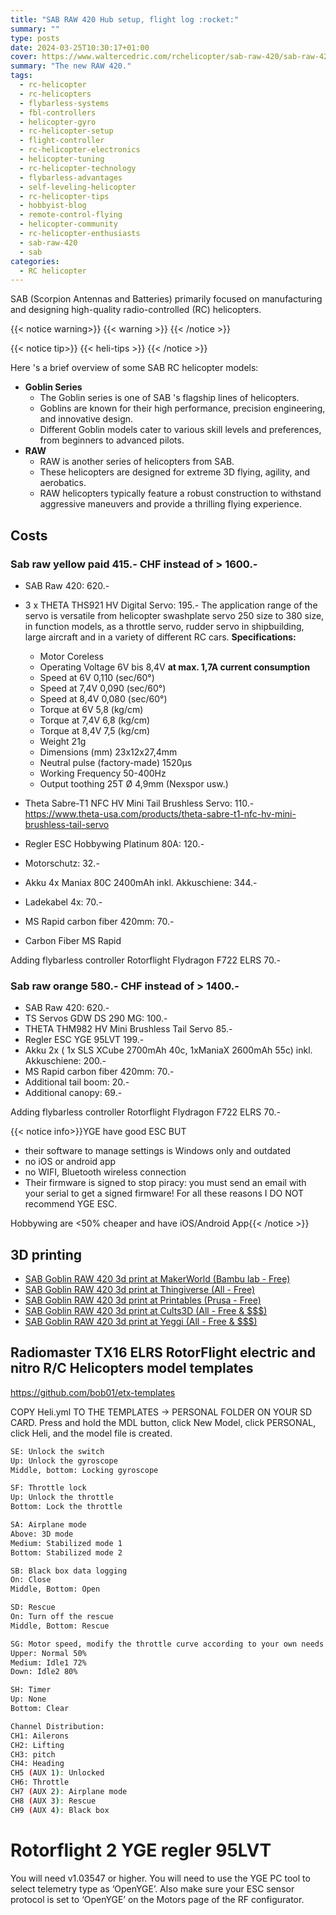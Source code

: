 ```yaml
---
title: "SAB RAW 420 Hub setup, flight log :rocket:"
summary: ""
type: posts
date: 2024-03-25T10:30:17+01:00
cover: https://www.waltercedric.com/rchelicopter/sab-raw-420/sab-raw-420.webp
summary: "The new RAW 420."
tags:
  - rc-helicopter
  - rc-helicopters
  - flybarless-systems
  - fbl-controllers
  - helicopter-gyro
  - rc-helicopter-setup
  - flight-controller
  - rc-helicopter-electronics
  - helicopter-tuning
  - rc-helicopter-technology
  - flybarless-advantages
  - self-leveling-helicopter
  - rc-helicopter-tips
  - hobbyist-blog
  - remote-control-flying
  - helicopter-community
  - rc-helicopter-enthusiasts
  - sab-raw-420
  - sab
categories:
  - RC helicopter
---
```

SAB (Scorpion Antennas and Batteries) primarily focused on manufacturing and designing high-quality radio-controlled (RC) helicopters.

{{< notice warning>}}
{{< warning >}}
{{< /notice >}}

{{< notice tip>}}
{{< heli-tips >}}
{{< /notice >}}

Here 's a brief overview of some SAB RC helicopter models:
* **Goblin Series**
  * The Goblin series is one of SAB 's flagship lines of helicopters.
  * Goblins are known for their high performance, precision engineering, and innovative design.
  * Different Goblin models cater to various skill levels and preferences, from beginners to advanced pilots.
* **RAW**
  * RAW is another series of helicopters from SAB.
  * These helicopters are designed for extreme 3D flying, agility, and aerobatics.
  * RAW helicopters typically feature a robust construction to withstand aggressive maneuvers and provide a thrilling flying experience.

## Costs
### Sab raw yellow paid 415.- CHF instead of > 1600.-
* SAB Raw 420: 620.-
* 3 x THETA THS921 HV Digital Servo: 195.-
The application range of the servo is versatile from helicopter swashplate servo 250 size to 380 size, in function models, as a throttle servo, rudder servo in shipbuilding, large aircraft and in a variety of different RC cars.
**Specifications:**
  * Motor 	 Coreless
  * Operating Voltage 6V bis 8,4V
 **at max. 1,7A current consumption**
  * Speed at 6V	 0,110 (sec/60°)
  * Speed at 7,4V	 0,090 (sec/60°)
  * Speed at 8,4V	 0,080 (sec/60°)
  * Torque at 6V 5,8 (kg/cm)
  * Torque at 7,4V	 6,8 (kg/cm)
  * Torque at 8,4V	 7,5 (kg/cm)
  * Weight 	 21g
  * Dimensions (mm)	 23x12x27,4mm
  * Neutral pulse (factory-made)	 1520µs
  * Working Frequency	 50-400Hz
  * Output toothing	 25T Ø 4,9mm  (Nexspor usw.)


* Theta Sabre-T1 NFC HV Mini Tail Brushless Servo: 110.- https://www.theta-usa.com/products/theta-sabre-t1-nfc-hv-mini-brushless-tail-servo
* Regler ESC Hobbywing Platinum 80A: 120.-
* Motorschutz: 32.-
* Akku 4x Maniax 80C 2400mAh inkl. Akkuschiene: 344.-
* Ladekabel 4x: 70.-
* MS Rapid carbon fiber 420mm: 70.-
* Carbon Fiber MS Rapid

Adding flybarless controller Rotorflight Flydragon F722 ELRS  70.-

### Sab raw orange 580.- CHF instead of > 1400.-
* SAB Raw 420: 620.-
* TS Servos GDW DS 290 MG:  100.-
* THETA THM982 HV Mini Brushless Tail Servo  85.-
* Regler ESC YGE 95LVT 199.-
* Akku 2x ( 1x SLS XCube 2700mAh 40c, 1xManiaX 2600mAh 55c) inkl. Akkuschiene: 200.-
* MS Rapid carbon fiber 420mm: 70.-
* Additional tail boom: 20.-
* Additional canopy: 69.-

Adding flybarless controller Rotorflight Flydragon F722 ELRS  70.-

{{< notice info>}}YGE have good ESC BUT
* their software to manage settings is Windows only and outdated
* no iOS or android app
* no WIFI, Bluetooth wireless connection
* Their firmware is signed to stop piracy: you must send an email with your serial to get a signed firmware!
For all these reasons I DO NOT recommend YGE ESC.

Hobbywing are <50% cheaper and have iOS/Android App{{< /notice >}}

## 3D printing
* [SAB Goblin RAW 420 3d print at MakerWorld (Bambu lab - Free)](https://makerworld.com/en/models/search?keyword=sab+420&categories=304)
* [SAB Goblin RAW 420 3d print at Thingiverse (All - Free)](https://www.thingiverse.com/search?q=sab+420)
* [SAB Goblin RAW 420 3d print at Printables (Prusa - Free)](https://www.printables.com/search/models?q=sab%20420)
* [SAB Goblin RAW 420 3d print at Cults3D (All - Free & $$$)](https://cults3d.com/en/search?q=sab+420)
* [SAB Goblin RAW 420 3d print at Yeggi (All - Free & $$$)](https://www.yeggi.com/q/sab+420/)


## Radiomaster TX16 ELRS RotorFlight electric and nitro R/C Helicopters model templates

https://github.com/bob01/etx-templates

COPY Heli.yml TO THE TEMPLATES -> PERSONAL FOLDER ON YOUR SD CARD. Press and hold the MDL button, click New Model, click PERSONAL, click Heli, and the model file is created.



```bash
SE: Unlock the switch
Up: Unlock the gyroscope
Middle, bottom: Locking gyroscope

SF: Throttle lock
Up: Unlock the throttle
Bottom: Lock the throttle

SA: Airplane mode
Above: 3D mode
Medium: Stabilized mode 1
Bottom: Stabilized mode 2

SB: Black box data logging
On: Close
Middle, Bottom: Open

SD: Rescue
On: Turn off the rescue
Middle, Bottom: Rescue

SG: Motor speed, modify the throttle curve according to your own needs
Upper: Normal 50%
Medium: Idle1 72%
Down: Idle2 80%

SH: Timer
Up: None
Bottom: Clear

Channel Distribution:
CH1: Ailerons
CH2: Lifting
CH3: pitch
CH4: Heading
CH5 (AUX 1): Unlocked
CH6: Throttle
CH7 (AUX 2): Airplane mode
CH8 (AUX 3): Rescue
CH9 (AUX 4): Black box
```

# Rotorflight 2 YGE regler 95LVT
You will need v1.03547 or higher. You will need to use the YGE PC tool to select telemetry type as ‘OpenYGE’.  Also make sure your ESC sensor protocol is set to ‘OpenYGE’ on the Motors page of the RF configurator.
